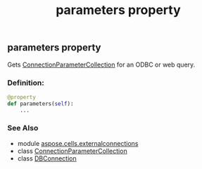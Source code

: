 ﻿---
title: parameters property
second_title: Aspose.Cells for Python via .NET API References
description: 
type: docs
weight: 180
url: /aspose.cells.externalconnections/dbconnection/parameters/
is_root: false
---

## parameters property


Gets [ConnectionParameterCollection](/cells/python-net/aspose.cells.externalconnections/connectionparametercollection) for an ODBC or web query.
### Definition:
```python
@property
def parameters(self):
    ...
```

### See Also
* module [aspose.cells.externalconnections](../../)
* class [ConnectionParameterCollection](/cells/python-net/aspose.cells.externalconnections/connectionparametercollection)
* class [DBConnection](/cells/python-net/aspose.cells.externalconnections/dbconnection)
